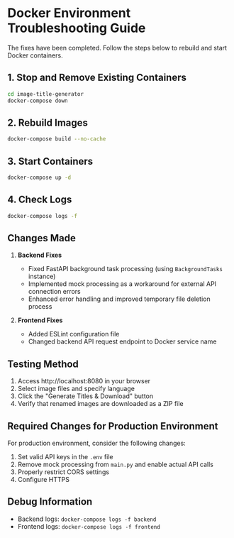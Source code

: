 # Docker Environment Troubleshooting Guide

The fixes have been completed. Follow the steps below to rebuild and start Docker containers.

## 1. Stop and Remove Existing Containers

```bash
cd image-title-generator
docker-compose down
```

## 2. Rebuild Images

```bash
docker-compose build --no-cache
```

## 3. Start Containers

```bash
docker-compose up -d
```

## 4. Check Logs

```bash
docker-compose logs -f
```

## Changes Made

1. **Backend Fixes**
   - Fixed FastAPI background task processing (using `BackgroundTasks` instance)
   - Implemented mock processing as a workaround for external API connection errors
   - Enhanced error handling and improved temporary file deletion process

2. **Frontend Fixes**
   - Added ESLint configuration file
   - Changed backend API request endpoint to Docker service name

## Testing Method

1. Access http://localhost:8080 in your browser
2. Select image files and specify language
3. Click the "Generate Titles & Download" button
4. Verify that renamed images are downloaded as a ZIP file

## Required Changes for Production Environment

For production environment, consider the following changes:

1. Set valid API keys in the `.env` file
2. Remove mock processing from `main.py` and enable actual API calls
3. Properly restrict CORS settings
4. Configure HTTPS

## Debug Information

- Backend logs: `docker-compose logs -f backend`
- Frontend logs: `docker-compose logs -f frontend`
